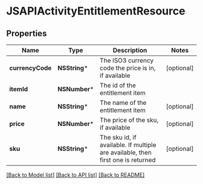 # JSAPIActivityEntitlementResource

## Properties
Name | Type | Description | Notes
------------ | ------------- | ------------- | -------------
**currencyCode** | **NSString*** | The ISO3 currency code the price is in, if available | [optional] 
**itemId** | **NSNumber*** | The id of the entitlement item | 
**name** | **NSString*** | The name of the entitlement item | [optional] 
**price** | **NSNumber*** | The price of the sku, if available | [optional] 
**sku** | **NSString*** | The sku id, if available. If multiple are available, then first one is returned | [optional] 

[[Back to Model list]](../README.md#documentation-for-models) [[Back to API list]](../README.md#documentation-for-api-endpoints) [[Back to README]](../README.md)


